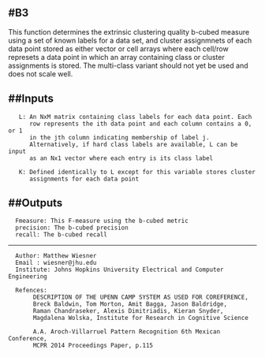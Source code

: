 #B3
-------------------------------------------------------------------------------- 
 This function determines the extrinsic clustering quality b-cubed measure 
 using a set of known labels for a data set, and cluster assignmnets of 
 each data point stored as either vector or cell arrays where each
 cell/row represets a data point in which an array containing class or cluster
 assignments is stored. The multi-class variant should not yet be used and 
 does not scale well.

##Inputs
--------------------------------------------------------------------------------
       L: An NxM matrix containing class labels for each data point. Each 
          row represents the ith data point and each column contains a 0, or 1
          in the jth column indicating membership of label j.
          Alternatively, if hard class labels are available, L can be input 
          as an Nx1 vector where each entry is its class label

       K: Defined identically to L except for this variable stores cluster
          assignments for each data point

##Outputs
--------------------------------------------------------------------------------
      Fmeasure: This F-measure using the b-cubed metric
      precision: The b-cubed precision
      recall: The b-cubed recall

--------------------------------------------------------------------------------
      Author: Matthew Wiesner
      Email : wiesner@jhu.edu 
      Institute: Johns Hopkins University Electrical and Computer Engineering

      Refences: 
           DESCRIPTION OF THE UPENN CAMP SYSTEM AS USED FOR COREFERENCE,
           Breck Baldwin, Tom Morton, Amit Bagga, Jason Baldridge, 
           Raman Chandraseker, Alexis Dimitriadis, Kieran Snyder, 
           Magdalena Wolska, Institute for Research in Cognitive Science

           A.A. Aroch-Villarruel Pattern Recognition 6th Mexican Conference,
           MCPR 2014 Proceedings Paper, p.115
